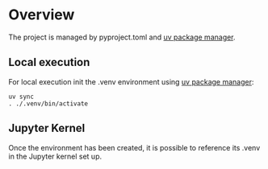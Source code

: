 # Overview

The project is managed by pyproject.toml and [uv package manager](https://docs.astral.sh/uv/getting-started/installation/).


## Local execution
For local execution init the .venv environment using [uv package manager](https://docs.astral.sh/uv/getting-started/installation/):

```shell
uv sync
. ./.venv/bin/activate
```

## Jupyter Kernel

Once the environment has been created, it is possible to reference its .venv in the Jupyter kernel set up.